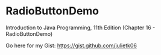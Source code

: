 # RadioButtonDemo
Introduction to Java Programming, 11th Edition (Chapter 16 - RadioButtonDemo)

Go here for my Gist:
https://gist.github.com/julietk06
